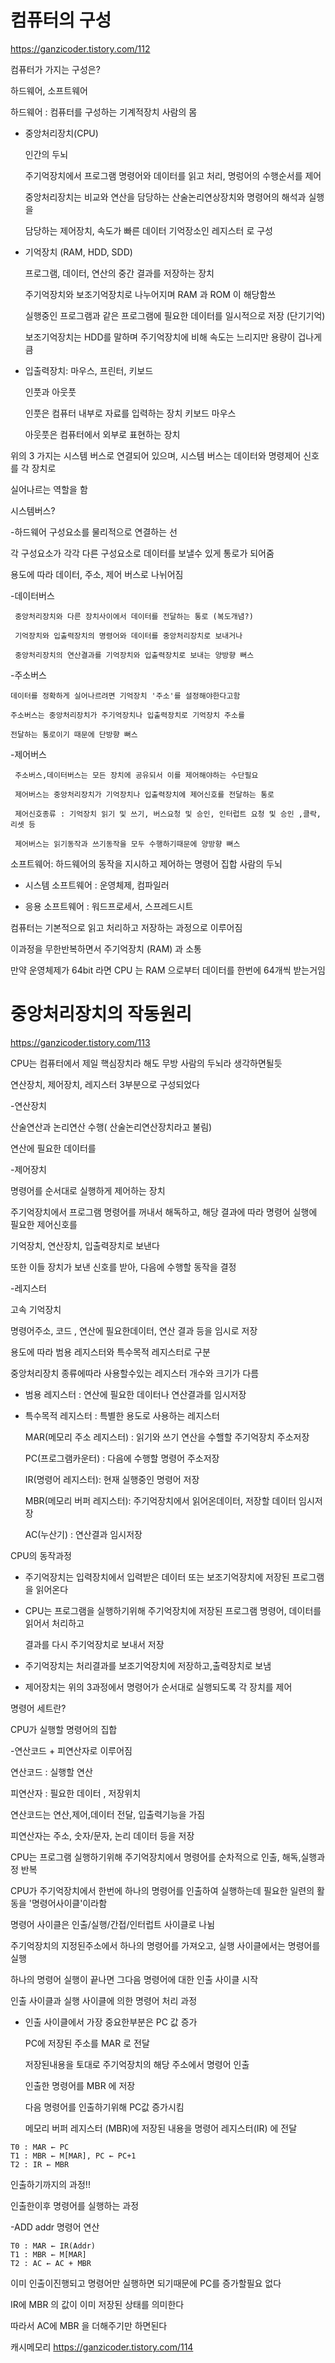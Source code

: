 # 컴퓨터의 구성
https://ganzicoder.tistory.com/112

컴퓨터가 가지는 구성은?

 

하드웨어, 소프트웨어 

 

하드웨어 : 컴퓨터를 구성하는 기계적장치 사람의 몸 

 

- 중앙처리장치(CPU)

   인간의 두뇌

    주기억장치에서 프로그램 명령어와 데이터를 읽고 처리, 명렁어의 수행순서를 제어

    중앙처리장치는 비교와 연산을 담당하는 산술논리연상장치와 명령어의 해석과 실행을

    담당하는 제어장치, 속도가 빠른 데이터 기억장소인 레지스터 로 구성

 

- 기억장치 (RAM, HDD, SDD)

   프로그램, 데이터, 연산의 중간 결과를 저장하는 장치

   주기억장치와 보조기억장치로 나누어지며 RAM 과 ROM 이 해당함쓰

   실행중인 프로그램과 같은 프로그램에 필요한 데이터를 일시적으로 저장 (단기기억)

   보조기억장치는 HDD를 말하며 주기억장치에 비해 속도는 느리지만 용량이 겁나게큼 

 

- 입출력장치: 마우스, 프린터, 키보드

  인풋과 아웃풋

  인풋은 컴퓨터 내부로 자료를 입력하는 장치 키보드 마우스

  아웃풋은 컴퓨터에서 외부로 표현하는 장치 

 

위의 3 가지는 시스템 버스로 연결되어 있으며, 시스템 버스는 데이터와 명령제어 신호를 각 장치로 

실어나르는 역할을 함

 

시스템버스?

-하드웨어 구성요소를 물리적으로 연결하는 선

 각 구성요소가 각각 다른 구성요소로 데이터를 보낼수 있게 통로가 되어줌

 용도에 따라 데이터, 주소, 제어 버스로 나뉘어짐

 

  -데이터버스

     중앙처리장치와 다른 장치사이에서 데이터를 전달하는 통로 (복도개념?)

     기억장치와 입출력장치의 명령어와 데이터를 중앙처리장치로 보내거나 

     중앙처리장치의 연산결과를 기억장치와 입출력장치로 보내는 양방향 뻐스

 

  -주소버스 

    데이터를 정확하게 실어나르려면 기억장치 '주소'를 설정해야한다고함

    주소버스는 중앙처리장치가 주기억장치나 입출력장치로 기억장치 주소를 

    전달하는 통로이기 때문에 단방향 뻐스

 

  -제어버스

     주소버스,데이터버스는 모든 장치에 공유되서 이를 제어해야하는 수단필요

     제어버스는 중앙처리장치가 기억장치나 입출력장치에 제어신호를 전달하는 통로

     제어신호종류 : 기억장치 읽기 및 쓰기, 버스요청 및 승인, 인터럽트 요청 및 승인 ,클락, 리셋 등

     제어버스는 읽기동작과 쓰기동작을 모두 수행하기때문에 양방향 뻐스

 

소프트웨어: 하드웨어의 동작을 지시하고 제어하는 명령어 집합 사람의 두뇌

 

- 시스템 소프트웨어 : 운영체제, 컴파일러

- 응용 소프트웨어 : 워드프로세서, 스프레드시트

 

 

컴퓨터는 기본적으로 읽고 처리하고 저장하는 과정으로 이루어짐 

 

이과정을 무한반복하면서 주기억장치 (RAM) 과 소통

만약 운영체제가 64bit 라면 CPU 는 RAM 으로부터 데이터를 한번에 64개씩 받는거임

 

# 중앙처리장치의 작동원리
https://ganzicoder.tistory.com/113

CPU는 컴퓨터에서 제일 핵심장치라 해도 무방 사람의 두뇌라 생각하면될듯

연산장치, 제어장치, 레지스터 3부분으로 구성되었다

 

-연산장치 

산술연산과 논리연산 수행( 산술논리연산장치라고 불림)

연산에 필요한 데이터를 

 

-제어장치

명령어를 순서대로 실행하게 제어하는 장치

 

주기억장치에서 프로그램 명령어를 꺼내서 해독하고, 해당 결과에 따라 명령어 실행에 필요한 제어신호를 

기억장치, 연산장치, 입출력장치로 보낸다

 

또한 이들 장치가 보낸 신호를 받아, 다음에 수행할 동작을 결정

 

 

-레지스터

고속 기억장치

명령어주소, 코드 , 연산에 필요한데이터, 연산 결과 등을 임시로 저장

 

용도에 따라 범용 레지스터와 특수목적 레지스터로 구분

 

중앙처리장치 종류에따라 사용할수있는 레지스터 개수와 크기가 다름

  - 범용 레지스터 : 연산에 필요한 데이터나 연산결과를 임시저장

  - 특수목적 레지스터 : 특별한 용도로 사용하는 레지스터

     MAR(메모리 주소 레지스터) : 읽기와 쓰기 연산을 수핼할 주기억장치 주소저장

     PC(프로그램카운터) : 다음에 수행할 명령어 주소저장

     IR(명령어 레지스터): 현재 실행중인 명령어 저장

     MBR(메모리 버퍼 레지스터): 주기억장치에서 읽어온데이터, 저장할 데이터 임시저장

     AC(누산기) : 연산결과 임시저장

 

 

CPU의 동작과정

- 주기억장치는 입력장치에서 입력받은 데이터 또는 보조기억장치에 저장된 프로그램을 읽어온다

- CPU는 프로그램을 실행하기위해 주기억장치에 저장된 프로그램 명령어, 데이터를 읽어서 처리하고

   결과를 다시 주기억장치로 보내서 저장

- 주기억장치는 처리결과를 보조기억장치에 저장하고,출력장치로 보냄

- 제어장치는 위의 3과정에서 명령어가 순서대로 실행되도록 각 장치를 제어

 

 

명령어 세트란?

CPU가 실행할 명령어의 집합

-연산코드 + 피연산자로 이루어짐

 연산코드 : 실행할 연산

 피연산자 : 필요한 데이터 , 저장위치

 

연산코드는 연산,제어,데이터 전달, 입출력기능을 가짐

 

피연산자는 주소, 숫자/문자, 논리 데이터 등을 저장

 

CPU는 프로그램 실행하기위해 주기억장치에서 명령어를 순차적으로 인출, 해독,실행과정 반복

 

CPU가 주기억장치에서 한번에 하나의 명령어를 인출하여 실행하는데 필요한 일련의 활동을 '명령어사이클'이라함

 

명령어 사이클은 인출/실행/간접/인터럽트 사이클로 나뉨

 

주기억장치의 지정된주소에서 하나의 명령어를 가져오고, 실행 사이클에서는 명령어를 실행

하나의 명령어 실행이 끝나면 그다음 명령어에 대한 인출 사이클 시작

 

 

인출 사이클과 실행 사이클에 의한 명령어 처리 과정

- 인출 사이클에서 가장 중요한부분은 PC 값 증가

  PC에 저장된 주소를 MAR 로 전달

  저장된내용을 토대로 주기억장치의 해당 주소에서 명령어 인출

  인출한 명령어를 MBR 에 저장

  다음 명령어를 인출하기위해 PC값 증가시킴

  메모리 버퍼 레지스터 (MBR)에 저장된 내용을 명령어 레지스터(IR) 에 전달

 
```
T0 : MAR ← PC
T1 : MBR ← M[MAR], PC ← PC+1
T2 : IR ← MBR
```

인출하기까지의 과정!!

 

인출한이후 명령어를 실행하는 과정

-ADD addr 명령어 연산

```
T0 : MAR ← IR(Addr)
T1 : MBR ← M[MAR]
T2 : AC ← AC + MBR
```

이미 인출이진행되고 명령어만 실행하면 되기때문에 PC를 증가할필요 없다

 

IR에 MBR 의 값이 이미 저장된 상태를 의미한다

 

따라서 AC에 MBR 을 더해주기만 하면된다 

캐시메모리
https://ganzicoder.tistory.com/114